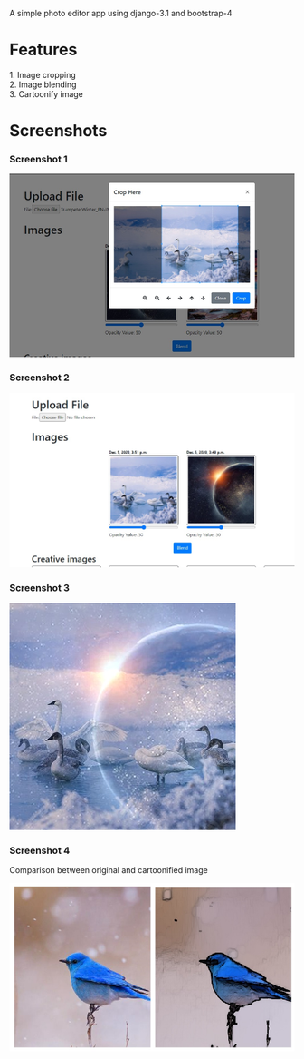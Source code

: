 A simple photo editor app using django-3.1 and bootstrap-4
<h1>Features</h1>
  1. Image cropping<br>
  2. Image blending<br>
  3. Cartoonify image<br>
<h1>Screenshots</h1>
<h3>Screenshot 1</h3>
<img src="Screenshots/pic6.jpg"><br>
<h3>Screenshot 2</h3>
<img src="Screenshots/pic7.jpg"><br>
<h3>Screenshot 3</h3>
<img src="Screenshots/savedimage2827.jpg"><br>
<h3>Screenshot 4</h3>
<p>Comparison between original and cartoonified image</p>
<img src="Screenshots/comparision.jpg">

